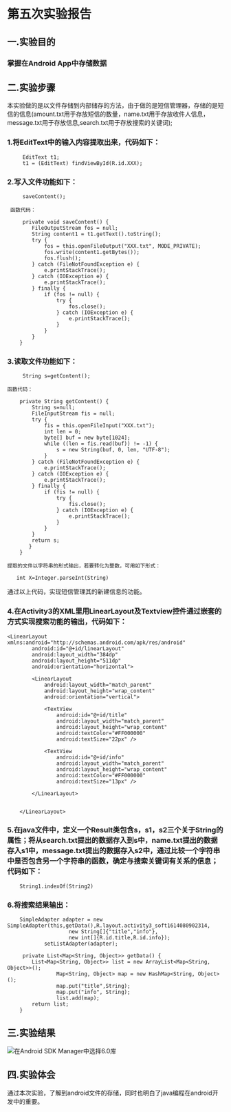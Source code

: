 ﻿# 第五次实验报告

## 一.实验目的
### 掌握在Android App中存储数据

## 二.实验步骤
本实验做的是以文件存储到内部储存的方法，由于做的是短信管理器，存储的是短信的信息(amount.txt用于存放短信的数量，name.txt用于存放收件人信息，message.txt用于存放信息,search.txt用于存放搜索的关键词);
### 1.将EditText中的输入内容提取出来，代码如下：
~~~
     EditText t1;
     t1 = (EditText) findViewById(R.id.XXX);
~~~
### 2.写入文件功能如下：
~~~
     saveContent();
~~~
     函数代码：
~~~
     private void saveContent() {
        FileOutputStream fos = null;
        String content1 = t1.getText().toString();
        try {
            fos = this.openFileOutput("XXX.txt", MODE_PRIVATE);
            fos.write(content1.getBytes());
            fos.flush();
        } catch (FileNotFoundException e) {
            e.printStackTrace();
        } catch (IOException e) {
            e.printStackTrace();
        } finally {
            if (fos != null) {
                try {
                    fos.close();
                } catch (IOException e) {
                    e.printStackTrace();
                }
            }
        }
    }
~~~
### 3.读取文件功能如下：
~~~
     String s=getContent();
~~~
    函数代码：
~~~
    private String getContent() {
        String s=null;
        FileInputStream fis = null;
        try {
            fis = this.openFileInput("XXX.txt");
            int len = 0;
            byte[] buf = new byte[1024];
            while ((len = fis.read(buf)) != -1) {
                s = new String(buf, 0, len, "UTF-8");
            }
        } catch (FileNotFoundException e) {
            e.printStackTrace();
        } catch (IOException e) {
            e.printStackTrace();
        } finally {
            if (fis != null) {
                try {
                    fis.close();
                } catch (IOException e) {
                    e.printStackTrace();
                }
            }
        }
        return s;
       }
    }
~~~
    提取的文件以字符串的形式输出，若要转化为整数，可用如下形式：
~~~
   int X=Integer.parseInt(String)
~~~
通过以上代码，实现短信管理其的新建信息的功能。
### 4.在Activity3的XML里用LinearLayout及Textview控件通过嵌套的方式实现搜索功能的输出，代码如下：
~~~
<LinearLayout xmlns:android="http://schemas.android.com/apk/res/android"
        android:id="@+id/linearLayout"
        android:layout_width="384dp"
        android:layout_height="511dp"
        android:orientation="horizontal">

        <LinearLayout
            android:layout_width="match_parent"
            android:layout_height="wrap_content"
            android:orientation="vertical">

            <TextView
                android:id="@+id/title"
                android:layout_width="match_parent"
                android:layout_height="wrap_content"
                android:textColor="#FF000000"
                android:textSize="22px" />

            <TextView
                android:id="@+id/info"
                android:layout_width="match_parent"
                android:layout_height="wrap_content"
                android:textColor="#FF000000"
                android:textSize="13px" />

        </LinearLayout>


    </LinearLayout>
~~~
### 5.在java文件中，定义一个Result类包含s，s1，s2三个关于String的属性；将从search.txt提出的数据存入到s中，name.txt提出的数据存入s1中，message.txt提出的数据存入s2中，通过比较一个字符串中是否包含另一个字符串的函数，确定与搜索关键词有关系的信息；代码如下：
~~~
    String1.indexOf(String2)
~~~
### 6.将搜索结果输出：
~~~
    SimpleAdapter adapter = new SimpleAdapter(this,getData(),R.layout.activity3_soft1614080902314,
                    new String[]{"title","info"},
                    new int[]{R.id.title,R.id.info});
            setListAdapter(adapter);
~~~
~~~
     private List<Map<String, Object>> getData() {
        List<Map<String, Object>> list = new ArrayList<Map<String, Object>>();
                Map<String, Object> map = new HashMap<String, Object>();
                map.put("title",String);
                map.put("info", String);
                list.add(map);
        return list;
    }
~~~
## 三.实验结果
![在Android SDK Manager中选择6.0库](https://github.com/Zhengmianjie/android-labs-2018/blob/master/soft1614080902314/4%E8%BF%90%E8%A1%8C%E6%88%AA%E5%9B%BE.jpg?raw=true"配置教育网下载代理")

## 四.实验体会    
通过本次实验，了解到android文件的存储，同时也明白了java编程在android开发中的重要。
